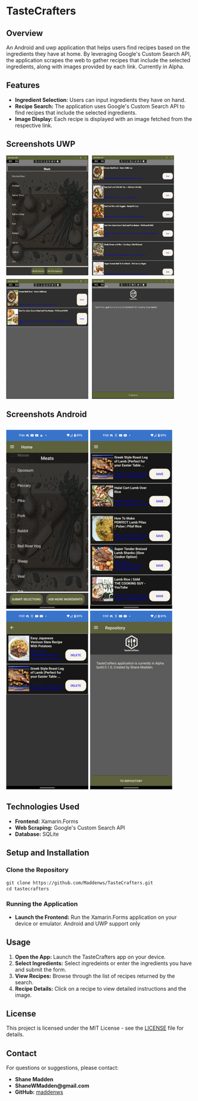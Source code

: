<h1>TasteCrafters</h1>

<h2>Overview</h2>
<p>An Android and uwp application that helps users find recipes based on the ingredients they have at home. By leveraging Google's Custom Search API,
  the application scrapes the web to gather recipes that include the selected ingredients, along with images provided by each link. Currently in Alpha. </p>

<h2>Features</h2>
<ul>
  <li><b>Ingredient Selection:</b> Users can input ingredients they have on hand.</li>
  <li><b>Recipe Search:</b> The application uses Google's Custom Search API to find recipes that include the selected ingredients.</li>
  <li><b>Image Display:</b> Each recipe is displayed with an image fetched from the respective link.</li>
</ul>

<h2>Screenshots UWP</h2>
<div style="display: flex; flex-wrap: wrap; gap: 10px;">
    <img src="./HomePageUWP.PNG" width="220" height="320" alt="Home Page UWP">
    <img src="./RecipeListPageUWP.PNG" width="220" height="320" alt="Recipe List Page UWP">
    <img src="./SavedRecipePageUWP.PNG" width="220" height="320" alt="Saved Recipes Page UWP">
    <img src="./AboutPageUWP.PNG" width="220" height="320" alt="About Page UWP">
</div>
<h2>Screenshots Android<h2>
    <img src="./HomePageAndroid.png" width="220" alt="Home Page Android">
    <img src="./RecipeListPageAndroid.png" width="220" alt="Recipe List Page Android">
    <img src="./SavedRecipePageAndroid.png" width="220" alt="Saved Recipes Page Android">
    <img src="./AboutPageAndroid.png" width="220" alt="About Page Android">
<h2>Technologies Used</h2>
<ul>
  <li><b>Frontend:</b> Xamarin.Forms</li>
  <li><b>Web Scraping:</b> Google's Custom Search API</li>
  <li><b>Database:</b> SQLite </li>
</ul>

<h2>Setup and Installation</h2>

<h3>Clone the Repository</h3>
<pre><code>git clone https://github.com/Maddenws/TasteCrafters.git
cd tastecrafters
</code></pre>



<h3>Running the Application</h3>
<ul>
  <li><b>Launch the Frontend:</b> Run the Xamarin.Forms application on your device or emulator. Android and UWP support only</li>
</ul>

<h2>Usage</h2>
<ol>
  <li><b>Open the App:</b> Launch the TasteCrafters app on your device.</li>
  <li><b>Select Ingredients:</b> Select ingredeints or enter the ingredients you have and submit the form.</li>
  <li><b>View Recipes:</b> Browse through the list of recipes returned by the search.</li>
  <li><b>Recipe Details:</b> Click on a recipe to view detailed instructions and the image.</li>
</ol>


<h2>License</h2>
<p>This project is licensed under the MIT License - see the <a href="LICENSE">LICENSE</a> file for details.</p>

<h2>Contact</h2>
<p>For questions or suggestions, please contact:</p>
<ul>
  <li><b>Shane Madden</b></li>
  <li><b>ShaneWMadden@gmail.com</b></li>
  <li><b>GitHub:</b> <a href="https://github.com/maddenws">maddenws</a></li>
</ul>
